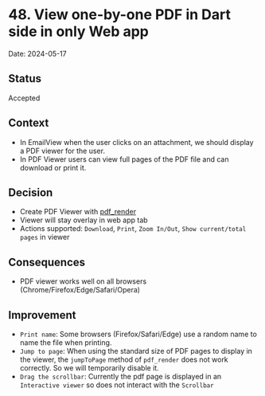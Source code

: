 # 48. View one-by-one PDF in Dart side in only Web app

Date: 2024-05-17

## Status

Accepted

## Context

- In EmailView when the user clicks on an attachment, we should display a PDF viewer for the user.
- In PDF Viewer users can view full pages of the PDF file and can download or print it.

## Decision

- Create PDF Viewer with [pdf_render](https://github.com/linagora/flutter_pdf_render.git)
- Viewer will stay overlay in web app tab
- Actions supported: `Download`, `Print`, `Zoom In/Out`, `Show current/total pages` in viewer

## Consequences

- PDF viewer works well on all browsers (Chrome/Firefox/Edge/Safari/Opera)

## Improvement

- `Print name`: Some browsers (Firefox/Safari/Edge) use a random name to name the file when printing.
- `Jump to page`: When using the standard size of PDF pages to display in the viewer, the `jumpToPage` method of `pdf_render` does not work correctly. So we will temporarily disable it.
- `Drag the scrollbar`: Currently the pdf page is displayed in an `Interactive viewer` so does not interact with the `Scrollbar`